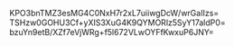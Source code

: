 KPO3bnTMZ3esMG4C0NxH7r2xL7uiiwgDcW/wrGaIIzs=
TSHzw0GOHU3Cf+yXIS3XuG4K9QYMORlz5SyY17aldP0=
bzuYn9etB/XZf7eVjWRg+f5l672VLwOYFfKwxuP6JNY=
